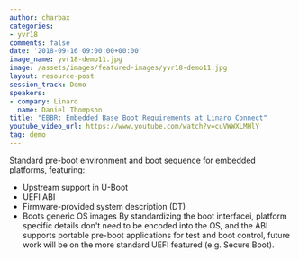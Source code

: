```yaml
---
author: charbax
categories:
- yvr18
comments: false
date: '2018-09-16 09:00:00+00:00'
image_name: yvr18-demo11.jpg
image: /assets/images/featured-images/yvr18-demo11.jpg
layout: resource-post
session_track: Demo
speakers:
- company: Linaro
  name: Daniel Thompson
title: "EBBR: Embedded Base Boot Requirements at Linaro Connect"
youtube_video_url: https://www.youtube.com/watch?v=cuVWWXLMHlY
tag: demo
---
```

Standard pre-boot environment and boot sequence for embedded platforms, featuring:
- Upstream support in U-Boot
- UEFI ABI
- Firmware-provided system description (DT)
- Boots generic OS images
By standardizing the boot interfacei, platform specific details don't need to be encoded into the OS, and the ABI supports portable pre-boot applications for test and boot control, future work will be on the more standard UEFI featured (e.g. Secure Boot).
